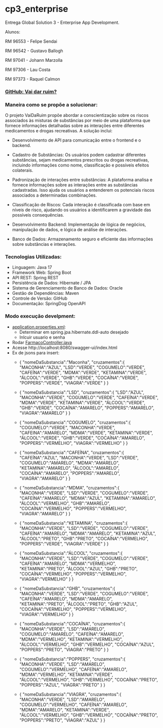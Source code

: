 # cp3_enterprise
Entrega Global Solution 3 - Enterprise App Development.

Alunos:

RM 96553 - Felipe Sendai

RM 96542 - Gustavo Ballogh

RM 97041 - Johann Marzolla

RM 97306 - Lau Costa

RM 97373 - Raquel Calmon

### [GitHub: Vai dar ruim? ](https://github.com/r4cs/gs3)

### Maneira como se propõe a solucionar:

O projeto VaiDaRuim propõe abordar a conscientização sobre os riscos associados às misturas de substâncias por meio de uma plataforma que fornece informações detalhadas sobre as interações entre diferentes medicamentos e drogas recreativas. A solução inclui:

* Desenvolvimento de API para comunicação entre o frontend e o backend.

* Cadastro de Substâncias: Os usuários podem cadastrar diferentes substâncias, sejam medicamentos prescritos ou drogas recreativas, incluindo informações como nome, classificação e possíveis efeitos colaterais.

* Padronização de interações entre substâncias: A plataforma analisa e fornece informações sobre as interações entre as substâncias cadastradas. Isso ajuda os usuários a entenderem os potenciais riscos associados a determinadas combinações.

* Classificação de Riscos: Cada interação é classificada com base em níveis de risco, ajudando os usuários a identificarem a gravidade das possíveis consequências.

* Desenvolvimento Backend: Implementação de lógica de negócios, manipulação de dados, e lógica de análise de interações.

* Banco de Dados: Armazenamento seguro e eficiente das informações sobre substâncias e interações.


### Tecnologias Utilizadas:
* Linguagem: Java 17
* Framework Web: Spring Boot
* API REST: Spring REST
* Persistência de Dados: Hibernate / JPA
* Sistema de Gerenciamento de Banco de Dados: Oracle
* Gestão de Dependências: Maven
* Controle de Versão: GitHub
* Documentação: SpringDog OpenAPI

### Modo execução develpment:
* [application.properties.xml](src%2Fmain%2Fresources%2Fapplication.properties):
  * Determinar em spring.jpa.hibernate.ddl-auto desejado
  * Inlcuir usuario e senha
* Rodar [FarmacoController.java](src%2Fmain%2Fjava%2Fbr%2Fcom%2Fvaidaruim%2Fgs3%2FapiController%2FFarmacoController.java)
* Acesse http://localhost:8080/swagger-ui/index.html
* Ex de jsons para insert:
  * {
    "nomeDaSubstancia":"Maconha",
    "cruzamentos":{
    "MACONHA":"AZUL",
    "LSD":"VERDE",
    "COGUMELO":"VERDE",
    "CAFEÍNA":"VERDE",
    "MDMA":"VERDE",
    "KETAMINA":"VERDE",
    "ÁLCOOL":"VERDE",
    "GHB":"VERDE",
    "COCAÍNA":"VERDE",
    "POPPERS":"VERDE",
    "VIAGRA":"VERDE"
    }
    }
  
  * {
"nomeDaSubstancia":"LSD",
"cruzamentos":{
"LSD":"AZUL",
"MACONHA":"VERDE",
"COGUMELO":"VERDE",
"CAFEÍNA":"VERDE",
"MDMA":"VERDE",
"KETAMINA":"VERDE",
"ÁLCOOL":"VERDE",
"GHB":"VERDE",
"COCAÍNA":"AMARELO",
"POPPERS":"AMARELO",
"VIAGRA":"AMARELO"
}
} 
  * {
"nomeDaSubstancia":"COGUMELO",
"cruzamentos":{
"COGUMELO":"VERDE",
"MACONHA":"VERDE",
"CAFEINA":"AMARELO",
"MDMA":"VERDE",
"KETAMINA":"VERDE",
"ÁLCOOL":"VERDE",
"GHB":"VERDE",
"COCAÍNA":"AMARELO",
"POPPERS":"VERMELHO",
"VIAGRA":"VERMELHO"
}
} 
  * {
"nomeDaSubstancia":"CAFEÍNA",
"cruzamentos":{
"CAFEÍNA":"AZUL",
"MACONHA":"VERDE",
"LSD":"VERDE",
"COGUMELO":"AMARELO",
"MDMA":"AMARELO",
"KETAMINA":"AMARELO",
"ÁLCOOL":"AMARELO",
"COCAÍNA":"AMARELO",
"POPPERS":"AMARELO",
"VIAGRA":"AMARELO"
}
} 
  * {
"nomeDaSubstancia":"MDMA",
"cruzamentos":{
"MACONHA":"VERDE",
"LSD":"VERDE",
"COGUMELO":"VERDE",
"CAFEÍNA":"AMARELO",
"MDMA":"AZUL",
"KETAMINA":"AMARELO",
"ÁLCOOL":"VERMELHO",
"GHB":"AMARELO",
"COCAÍNA":"VERMELHO",
"POPPERS":"VERMELHO",
"VIAGRA":"AMARELO"
}
} 
  * {
"nomeDaSubstancia":"KETAMINA",
"cruzamentos":{
"MACONHA":"VERDE",
"LSD":"VERDE",
"COGUMELO":"VERDE",
"CAFEÍNA":"AMARELO",
"MDMA":"AMARELO",
"KETAMINA":"AZUL",
"ÁLCOOL":"PRETO",
"GHB":"PRETO",
"COCAÍNA":"VERMELHO",
"POPPERS":"VERDE",
"VIAGRA":"VERDE"
}
} 
  * {
"nomeDaSubstancia":"ÁLCOOL",
"cruzamentos":{
"MACONHA":"VERDE",
"LSD":"VERDE",
"COGUMELO":"VERDE",
"CAFEÍNA":"AMARELO",
"MDMA":"VERMELHO",
"KETAMINA":"PRETO",
"ÁLCOOL":"AZUL",
"GHB":"PRETO",
"COCAÍNA":"VERMELHO",
"POPPERS":"VERMELHO",
"VIAGRA":"VERMELHO"
}
} 
  * {
"nomeDaSubstancia":"GHB",
"cruzamentos":{
"MACONHA":"VERDE",
"LSD":"VERDE",
"COGUMELO":"VERDE",
"CAFEÍNA":"AMARELO",
"MDMA":"AMARELO",
"KETAMINA":"PRETO",
"ÁLCOOL":"PRETO",
"GHB":"AZUL",
"COCAÍNA":"VERMELHO",
"POPPERS":"VERMELHO",
"VIAGRA":"VERMELHO"
}
} 
  * {
"nomeDaSubstancia":"COCAÍNA",
"cruzamentos":{
"MACONHA":"VERDE",
"LSD":"AMARELO",
"COGUMELO":"AMARELO",
"CAFEÍNA":"AMARELO",
"MDMA":"VERMELHO",
"KETAMINA":"VERMELHO",
"ÁLCOOL":"VERMELHO",
"GHB":"VERMELHO",
"COCAÍNA":"AZUL",
"POPPERS":"PRETO",
"VIAGRA":"PRETO"
}
} 
  * {
"nomeDaSubstancia":"POPPERS",
"cruzamentos":{
"MACONHA":"VERDE",
"LSD":"AMARELO",
"COGUMELO":"VERMELHO",
"CAFEÍNA":"AMARELO",
"MDMA":"VERMELHO",
"KETAMINA":"VERDE",
"ÁLCOOL":"VERMELHO",
"GHB":"VERMELHO",
"COCAÍNA":"PRETO",
"POPPERS":"AZUL",
"VIAGRA":"PRETO"
}
} 
  * {
"nomeDaSubstancia":"VIAGRA",
"cruzamentos":{
"MACONHA":"VERDE",
"LSD":"AMARELO",
"COGUMELO":"VERMELHO",
"CAFEÍNA":"AMARELO",
"MDMA":"AMARELO",
"KETAMINA":"VERDE",
"ÁLCOOL":"VERMELHO",
"GHB":"VERMELHO",
"COCAÍNA":"PRETO",
"POPPERS":"PRETO",
"VIAGRA":"AZUL"
}
}

[//]: # (### Modo execução testes:)

[//]: # (* [application.properties.xml]&#40;src%2Fmain%2Fresources%2Fapplication.properties&#41;:)

[//]: # (  * Determinar em spring.jpa.hibernate.ddl-auto desejado desejado)

[//]: # (  * Inlcuir usuario e senha)

[//]: # (* Rodar [Gs3ApplicationTests.java]&#40;src%2Ftest%2Fjava%2Fbr%2Fcom%2Fvaidaruim%2Fgs3%2FGs3ApplicationTests.java&#41;)
